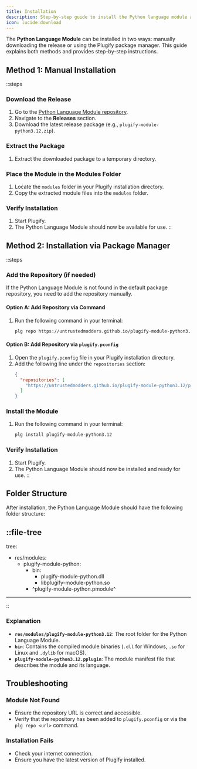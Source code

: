 ```yaml
---
title: Installation
description: Step-by-step guide to install the Python language module and set up the necessary environment to start using it.
icon: lucide:download
---
```


The **Python Language Module** can be installed in two ways: manually downloading the release or using the Plugify package manager. This guide explains both methods and provides step-by-step instructions.

## **Method 1: Manual Installation**

::steps
### **Download the Release**
1. Go to the [Python Language Module repository](https://github.com/untrustedmodders/plugify-module-python3.12).
2. Navigate to the **Releases** section.
3. Download the latest release package (e.g., `plugify-module-python3.12.zip`).

### **Extract the Package**
1. Extract the downloaded package to a temporary directory.

### **Place the Module in the Modules Folder**
1. Locate the `modules` folder in your Plugify installation directory.
2. Copy the extracted module files into the `modules` folder.

### **Verify Installation**
1. Start Plugify.
2. The Python Language Module should now be available for use.
::

## **Method 2: Installation via Package Manager**

::steps
### **Add the Repository (if needed)**
If the Python Language Module is not found in the default package repository, you need to add the repository manually.

#### **Option A: Add Repository via Command**
1. Run the following command in your terminal:
   ```bash
   plg repo https://untrustedmodders.github.io/plugify-module-python3.12/plugify-module-python3.12.json
   ```

#### **Option B: Add Repository via `plugify.pconfig`**
1. Open the `plugify.pconfig` file in your Plugify installation directory.
2. Add the following line under the `repositories` section:
   ```json
   {
     "repositories": [
       "https://untrustedmodders.github.io/plugify-module-python3.12/plugify-module-python3.12.json"
     ]
   }
   ```

### **Install the Module**
1. Run the following command in your terminal:
   ```bash
   plg install plugify-module-python3.12
   ```

### **Verify Installation**
1. Start Plugify.
2. The Python Language Module should now be installed and ready for use.
::

## **Folder Structure**

After installation, the Python Language Module should have the following folder structure:

::file-tree
---
tree:
- res/modules:
    - plugify-module-python:
        - bin:
            - plugify-module-python.dll
            - libplugify-module-python.so
        - ^plugify-module-python.pmodule^
---
::

### **Explanation**
- **`res/modules/plugify-module-python3.12`**: The root folder for the Python Language Module.
- **`bin`**: Contains the compiled module binaries (`.dll` for Windows, `.so` for Linux and `.dylib` for macOS).
- **`plugify-module-python3.12.pplugin`**: The module manifest file that describes the module and its language.

## **Troubleshooting**

### **Module Not Found**
- Ensure the repository URL is correct and accessible.
- Verify that the repository has been added to `plugify.pconfig` or via the `plg repo <url>` command.

### **Installation Fails**
- Check your internet connection.
- Ensure you have the latest version of Plugify installed.
